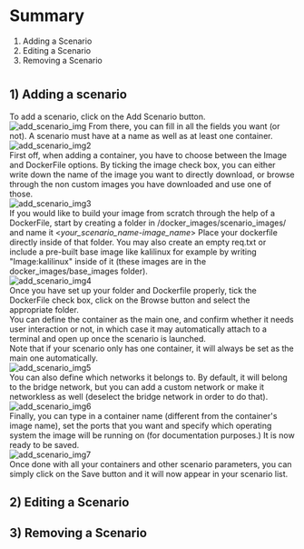 # Summary

1. Adding a Scenario
2. Editing a Scenario
3. Removing a Scenario

#
## 1) Adding a scenario

To add a scenario, click on the Add Scenario button.<br>
![add_scenario_img](https://i.imgur.com/EhDrYrp.png)
From there, you can fill in all the fields you want (or not). A scenario must have at a name as well as at least one container.<br>
![add_scenario_img2](https://i.imgur.com/pwSbcff.png)<br>
First off, when adding a container, you have to choose between the Image and DockerFile options. By ticking the image check box, you can either write down the name of the image you want to directly download, or browse through the non custom images you have downloaded and use one of those.<br>
![add_scenario_img3](https://i.imgur.com/I5vKZww.png)<br>
If you would like to build your image from scratch through the help of a DockerFile, start by creating a folder in /docker_images/scenario_images/ and name it <<span style="font-style: italic">your_scenario_name-image_name</span>>
Place your dockerfile directly inside of that folder. You may also create an empty req.txt or include a pre-built base image like kalilinux for example by writing "Image:kalilinux" inside of it (these images are in the docker_images/base_images folder).<br>
![add_scenario_img4](https://i.imgur.com/QqfSkSX.png)<br>
Once you have set up your folder and Dockerfile properly, tick the DockerFile check box, click on the Browse button and select the appropriate folder.<br>
You can define the container as the main one, and confirm whether it needs user interaction or not, in which case it may automatically attach to a terminal and open up once the scenario is launched.<br>
Note that if your scenario only has one container, it will always be set as the main one automatically.<br>
![add_scenario_img5](https://i.imgur.com/ekTk8YG.png)<br>
You can also define which networks it belongs to. By default, it will belong to the bridge network, but you can add a custom network or make it networkless as well (deselect the bridge network in order to do that).<br>
![add_scenario_img6](https://i.imgur.com/bDC5OQL.png)<br>
Finally, you can type in a container name (different from the container's image name), set the ports that you want and specify which operating system the image will be running on (for documentation purposes.) It is now ready to be saved.<br>
![add_scenario_img7](https://i.imgur.com/VObLkpd.png)<br>
Once done with all your containers and other scenario parameters, you can simply click on the Save button and it will now appear in your scenario list.
## 2) Editing a Scenario

## 3) Removing a Scenario